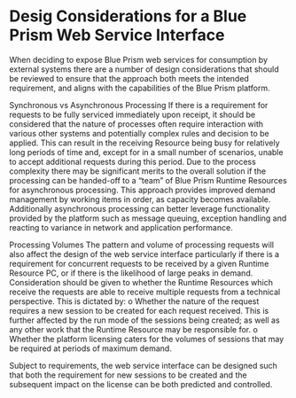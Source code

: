 # Desig Considerations for a Blue Prism Web Service Interface

When deciding to expose Blue Prism web services for consumption by external systems there are a number of design considerations that should be reviewed to ensure that the approach both meets the intended requirement, and aligns with the capabilities of the Blue Prism platform. 

Synchronous vs Asynchronous Processing If there is a requirement for requests to be fully serviced immediately upon receipt, it should be considered that the nature of processes often require interaction with various other systems and potentially complex rules and decision to be applied. This can result in the receiving Resource being busy for relatively long periods of time and, except for in a small number of scenarios, unable to accept additional requests during this period. Due to the process complexity there may be significant merits to the overall solution if the processing can be handed-off to a “team” of Blue Prism Runtime Resources for asynchronous processing. This approach provides improved demand management by working items in order, as capacity becomes available. Additionally asynchronous processing can better leverage functionality provided by the platform such as message queuing, exception handling and reacting to variance in network and application performance. 

Processing Volumes The pattern and volume of processing requests will also affect the design of the web service interface particularly if there is a requirement for concurrent requests to be received by a given Runtime Resource PC, or if there is the likelihood of large peaks in demand. Consideration should be given to whether the Runtime Resources which receive the requests are able to receive multiple requests from a technical perspective. This is dictated by: 
o Whether the nature of the request requires a new session to be created for each request received. This is further affected by the run mode of the sessions being created; as well as any other work that the Runtime Resource may be responsible for. 
o Whether the platform licensing caters for the volumes of sessions that may be required at periods of maximum demand. 

Subject to requirements, the web service interface can be designed such that both the requirement for new sessions to be created and the subsequent impact on the license can be both predicted and controlled. 
